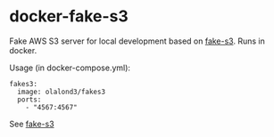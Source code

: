 # docker-fake-s3

Fake AWS S3 server for local development based on [fake-s3](https://github.com/jubos/fake-s3). Runs in docker.

Usage (in docker-compose.yml):

```
fakes3:
  image: olalond3/fakes3
  ports:
    - "4567:4567"
```

See [fake-s3](https://github.com/jubos/fake-s3)